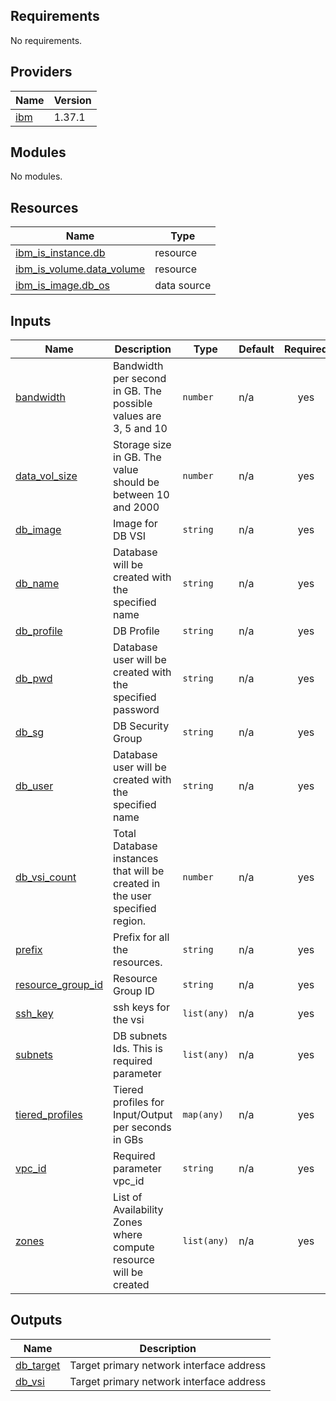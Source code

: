 ## Requirements

No requirements.

## Providers

| Name | Version |
|------|---------|
| <a name="provider_ibm"></a> [ibm](#provider\_ibm) | 1.37.1 |

## Modules

No modules.

## Resources

| Name | Type |
|------|------|
| [ibm_is_instance.db](https://registry.terraform.io/providers/IBM-Cloud/ibm/latest/docs/resources/is_instance) | resource |
| [ibm_is_volume.data_volume](https://registry.terraform.io/providers/IBM-Cloud/ibm/latest/docs/resources/is_volume) | resource |
| [ibm_is_image.db_os](https://registry.terraform.io/providers/IBM-Cloud/ibm/latest/docs/data-sources/is_image) | data source |

## Inputs

| Name | Description | Type | Default | Required |
|------|-------------|------|---------|:--------:|
| <a name="input_bandwidth"></a> [bandwidth](#input\_bandwidth) | Bandwidth per second in GB. The possible values are 3, 5 and 10 | `number` | n/a | yes |
| <a name="input_data_vol_size"></a> [data\_vol\_size](#input\_data\_vol\_size) | Storage size in GB. The value should be between 10 and 2000 | `number` | n/a | yes |
| <a name="input_db_image"></a> [db\_image](#input\_db\_image) | Image for DB VSI | `string` | n/a | yes |
| <a name="input_db_name"></a> [db\_name](#input\_db\_name) | Database will be created with the specified name | `string` | n/a | yes |
| <a name="input_db_profile"></a> [db\_profile](#input\_db\_profile) | DB Profile | `string` | n/a | yes |
| <a name="input_db_pwd"></a> [db\_pwd](#input\_db\_pwd) | Database user will be created with the specified password | `string` | n/a | yes |
| <a name="input_db_sg"></a> [db\_sg](#input\_db\_sg) | DB Security Group | `string` | n/a | yes |
| <a name="input_db_user"></a> [db\_user](#input\_db\_user) | Database user will be created with the specified name | `string` | n/a | yes |
| <a name="input_db_vsi_count"></a> [db\_vsi\_count](#input\_db\_vsi\_count) | Total Database instances that will be created in the user specified region. | `number` | n/a | yes |
| <a name="input_prefix"></a> [prefix](#input\_prefix) | Prefix for all the resources. | `string` | n/a | yes |
| <a name="input_resource_group_id"></a> [resource\_group\_id](#input\_resource\_group\_id) | Resource Group ID | `string` | n/a | yes |
| <a name="input_ssh_key"></a> [ssh\_key](#input\_ssh\_key) | ssh keys for the vsi | `list(any)` | n/a | yes |
| <a name="input_subnets"></a> [subnets](#input\_subnets) | DB subnets Ids. This is required parameter | `list(any)` | n/a | yes |
| <a name="input_tiered_profiles"></a> [tiered\_profiles](#input\_tiered\_profiles) | Tiered profiles for Input/Output per seconds in GBs | `map(any)` | n/a | yes |
| <a name="input_vpc_id"></a> [vpc\_id](#input\_vpc\_id) | Required parameter vpc\_id | `string` | n/a | yes |
| <a name="input_zones"></a> [zones](#input\_zones) | List of Availability Zones where compute resource will be created | `list(any)` | n/a | yes |

## Outputs

| Name | Description |
|------|-------------|
| <a name="output_db_target"></a> [db\_target](#output\_db\_target) | Target primary network interface address |
| <a name="output_db_vsi"></a> [db\_vsi](#output\_db\_vsi) | Target primary network interface address |
